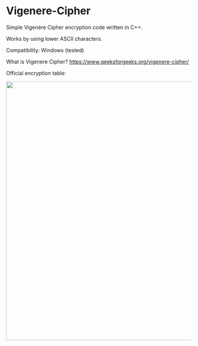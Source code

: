 # Vigenere-Cipher

Simple Vigenère Cipher encryption code written in C++.

Works by using lower ASCII characters.

Compatibility: Windows (tested)

What is Vigenere Cipher?
https://www.geeksforgeeks.org/vigenere-cipher/

Official encryption table:

<img src="https://2.bp.blogspot.com/-I7vYjD6JvOc/WeDtXdFFEiI/AAAAAAAAAs0/GhjQUlLpV0gUvHYIxi5xWR-bPJIto93QwCLcBGAs/s1600/VIGNERE%2BTABLE.PNG" align="left" width="700">

